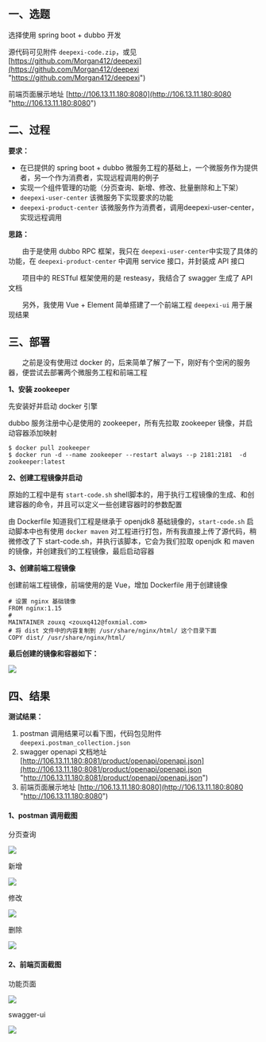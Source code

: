 ## 一、选题

选择使用 spring boot + dubbo 开发

源代码可见附件 `deepexi-code.zip`，或见 [https://github.com/Morgan412/deepexi](https://github.com/Morgan412/deepexi "https://github.com/Morgan412/deepexi")

前端页面展示地址 [http://106.13.11.180:8080](http://106.13.11.180:8080 "http://106.13.11.180:8080")



## 二、过程

**要求：**

* 在已提供的 spring boot + dubbo 微服务工程的基础上，一个微服务作为提供者，另一个作为消费者，实现远程调用的例子
* 实现一个组件管理的功能（分页查询、新增、修改、批量删除和上下架）
* `deepexi-user-center` 该微服务下实现要求的功能
* `deepexi-product-center` 该微服务作为消费者，调用deepexi-user-center，实现远程调用



**思路：**

&ensp;&ensp;&ensp;&ensp;由于是使用 dubbo RPC 框架，我只在 `deepexi-user-center`中实现了具体的功能，在 `deepexi-product-center` 中调用 service 接口，并封装成 API 接口

&ensp;&ensp;&ensp;&ensp;项目中的 RESTful 框架使用的是 resteasy，我结合了 swagger 生成了 API 文档

&ensp;&ensp;&ensp;&ensp;另外，我使用 Vue + Element 简单搭建了一个前端工程 `deepexi-ui` 用于展现结果




## 三、部署
&ensp;&ensp;&ensp;&ensp;之前是没有使用过 docker 的，后来简单了解了一下，刚好有个空闲的服务器，便尝试去部署两个微服务工程和前端工程



**1、安装 zookeeper**

先安装好并启动 docker 引擎

dubbo 服务注册中心是使用的 zookeeper，所有先拉取 zookeeper 镜像，并启动容器添加映射

```
$ docker pull zookeeper
$ docker run -d --name zookeeper --restart always --p 2181:2181  -d zookeeper:latest
```



**2、创建工程镜像并启动**

原始的工程中是有 `start-code.sh` shell脚本的，用于执行工程镜像的生成、和创建容器的命令，并且可以定义一些创建容器时的参数配置

由 Dockerfile 知道我们工程是继承于 openjdk8 基础镜像的，`start-code.sh` 启动脚本中也有使用 `docker maven` 对工程进行打包，所有我直接上传了源代码，稍微修改了下 start-code.sh，并执行该脚本，它会为我们拉取 openjdk 和 maven 的镜像，并创建我们的工程镜像，最后启动容器



**3、创建前端工程镜像**

创建前端工程镜像，前端使用的是 Vue，增加 Dockerfile 用于创建镜像

```
# 设置 nginx 基础镜像 
FROM nginx:1.15 
#  
MAINTAINER zouxq <zouxq412@foxmial.com> 
# 将 dist 文件中的内容复制到 /usr/share/nginx/html/ 这个目录下面 
COPY dist/ /usr/share/nginx/html/
```



**最后创建的镜像和容器如下：**

![](https://oscimg.oschina.net/oscnet/339c137949fdcfbb896e89cc70b61dc7cb4.jpg)





## 四、结果

**测试结果：**

1. postman 调用结果可以看下图，代码包见附件 `deepexi.postman_collection.json`
2. swagger openapi 文档地址 [http://106.13.11.180:8081/product/openapi/openapi.json](http://106.13.11.180:8081/product/openapi/openapi.json "http://106.13.11.180:8081/product/openapi/openapi.json")
3. 前端页面展示地址 [http://106.13.11.180:8080](http://106.13.11.180:8080 "http://106.13.11.180:8080")



#### 1、postman 调用截图

分页查询

![](https://oscimg.oschina.net/oscnet/19e613d31f533649f81c0fbef2a8e40352c.jpg)

新增

![](https://oscimg.oschina.net/oscnet/94a93236200f7ccde00a34875f11dda213d.jpg)

修改

![](https://oscimg.oschina.net/oscnet/3b01f01faa586432e9425d124fd55aae51d.jpg)

删除

![](https://oscimg.oschina.net/oscnet/2cc4f61fcb9dae684edb1165ea9d772079e.jpg)



#### 2、前端页面截图

功能页面

![](https://oscimg.oschina.net/oscnet/aa77b8c84f9690ae5358e72e8aa0d18ba67.jpg)

swagger-ui

![](https://oscimg.oschina.net/oscnet/230d4976182d79e8f9c5c771ea15d877aa3.jpg)
